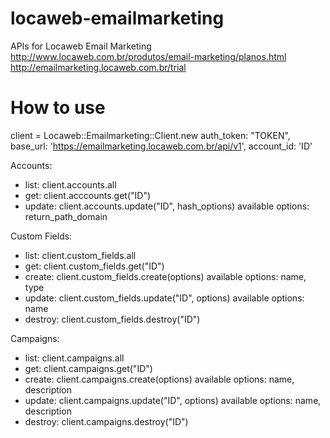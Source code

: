 locaweb-emailmarketing
======================

APIs for Locaweb Email Marketing
http://www.locaweb.com.br/produtos/email-marketing/planos.html
http://emailmarketing.locaweb.com.br/trial

# How to use

client = Locaweb::Emailmarketing::Client.new auth_token: "TOKEN", base_url: 'https://emailmarketing.locaweb.com.br/api/v1', account_id: 'ID'

Accounts:
- list: client.accounts.all
- get: client.acccounts.get("ID")
- update: client.accounts.update("ID", hash_options)
  available options: return_path_domain

Custom Fields:
- list: client.custom_fields.all
- get: client.custom_fields.get("ID")
- create: client.custom_fields.create(options)
  available options: name, type
- update: client.custom_fields.update("ID", options)
  available options: name
- destroy: client.custom_fields.destroy("ID")

Campaigns:
- list: client.campaigns.all
- get: client.campaigns.get("ID")
- create: client.campaigns.create(options)
  available options: name, description
- update: client.campaigns.update("ID", options)
  available options: name, description
- destroy: client.campaigns.destroy("ID")